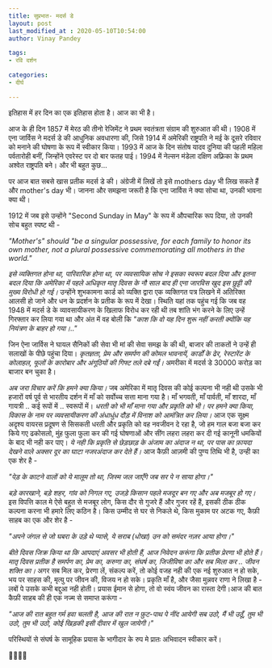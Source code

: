 ```yaml
---
title: सुप्रभात- मदर्स डे
layout: post
last_modified_at : 2020-05-10T10:54:00
author: Vinay Pandey

tags:
- रवि दर्शन

categories:
- दीर्घ

---
```


इतिहास में हर दिन का एक इतिहास होता है। आज का भी है। 

आज के ही दिन 1857 में मेरठ की तीनो रेजिमेंट ने प्रथम स्वतंत्रता संग्राम की शुरुआत की थी। 1908 में एना जार्विस ने मदर्स डे की आधुनिक अवधारणा की, जिसे 1914 में अमेरिकी राष्ट्रपति ने मई के दूसरे रविवार को मनाने की घोषणा के रूप में स्वीकार किया। 1993 में आज के दिन संतोष यादव दुनिया की पहली महिला पर्वतारोही बनीं, जिन्होंने  एवरेस्ट पर दो बार फतह पाई। 1994 में नेल्सन मंडेला  दक्षिण अफ़्रिका के प्रथम अश्वेत राष्ट्रपति बने। और भी बहुत कुछ...

पर आज बात सबसे खास प्रतीक मदर्स डे की। अंग्रेजी में लिखें तो इसे mothers day भी लिख सकते हैं और mother's day  भी। जानना और समझना जरूरी है कि एना जार्विस ने क्या सोचा था, उनकी भावना क्या थी।

1912 में जब इसे उन्होंने "Second Sunday in May"  के रूप में औपचारिक रूप दिया, तो उनकी सोच बहुत स्पष्ट थी -

_"Mother's" should "be a singular possessive, for each family to honor its own mother, not a plural possessive commemorating all mothers in the world."_

*इसे व्यक्तिगत होना था, पारिवारिक होना था, पर व्यवसायिक सोच ने इसका स्वरूप बदल दिया और इतना बदल दिया कि अमेरिका में पहले अधिकृत मातृ दिवस के नौ साल बाद ही एना जारविस खुद इस छुट्टी की मुख्य विरोधी हो गई।* उन्होंने शुभकामना कार्ड को व्यक्ति द्वारा एक व्यक्तिगत पत्र लिखने में अतिरिक्त आलसी हो जाने और धन के प्रदर्शन के प्रतीक के रूप में देखा। स्थिति यहां तक पहुंच गई कि जब वह 1948 में मदर्स डे के व्यावसायीकरण के खिलाफ विरोध कर रही थी तब शांति भंग करने के लिए उन्हें गिरफ्तार कर लिया गया था और अंत में वह बोली कि _"काश कि वो यह दिन शुरू नहीं करती क्योंकि यह नियंत्रण के बाहर हो गया।.."_

जिन ऐना जार्विस ने घायल सैनिकों की सेवा भी मां की सेवा समझ के की थी, बाजार की ताकतों ने उन्हें ही सलाखों के पीछे पहुंचा दिया। *कृतज्ञता, प्रेम और समर्पण की कोमल भावनायें, कार्डों के ढेर, रेस्टारेंट के कोलाहल, फूलों के कारोबार और अंगूठियों की गिफ्ट तले दबे गईं।* अमरीका में मदर्स डे 30000 करोड़ का बाजार बन चुका है। 

*अब जरा विचार करें कि हमने क्या किया।* जब अमेरिका में मातृ दिवस की कोई कल्पना भी नही थी उसके भी हजारों वर्ष पूर्व से भारतीय दर्शन में माँ को सर्वोच्च सत्ता माना गया है।  माँ भगवती, माँ पार्वती,  माँ शारदा,  माँ गायत्री .. कई रूपों में .. स्वरूपों में। *धरती को भी माँ  माना गया और प्रकृति को भी। पर हमने क्या किया, विकास के नाम पर व्यवसायीकरण की अंधाधुंध दौड़ में विनाश को आमंत्रित कर लिया।* आज एक सूक्ष्म अदृश्य वायरस प्रदूषण से सिसकती धरती और प्रकृति को वह नवजीवन दे रहा है, जो हम गाल बजा बजा कर किये गए ढकोसलो, मुंह फुला फुला कर की गई घोषणाओं और सींग लहरा लहरा कर दी गई कानूनी धमकियों के बाद भी नही कर पाए। *ये नही कि प्रकृति से छेड़छाड़ के अंजाम का अंदाज न था, पर पास का फ़ायदा देखने वाले अक्सर दूर का घाटा नजरअंदाज कर देते हैं।* आज कैफ़ी आज़मी की पुण्य तिथि भी है, उन्ही का एक शेर है - 

_"पेड़ के काटने वालों को ये मालूम तो था,_
_जिस्म जल जाएँगे जब सर पे न साया होगा।"_

*बड़े कारखाने, बड़े शहर, गांव को निगल गए, उजड़े किसान पहले मजदूर बन गए और अब मजबूर हो गए।* इस विपत्ति काल मे ऐसे बहुत से मजबूर लोग, किस दौर से गुजरे हैं और गुजर रहें हैं, इसकी ठीक ठीक कल्पना करना भी हमारे लिए कठिन है। किस उम्मीद से घर से निकले थे, किस मुकाम पर अटक गए, कैफ़ी साहब का एक और शेर है -

_"अपने जंगल से जो घबरा के उड़े थे प्यासे,_
_ये सराब (धोखा) उन को समंदर नज़र आया होगा।"_

*बीते दिवस जिक्र किया था कि आपदाएं अवसर भी होती हैं, आज निवेदन करूंगा कि प्रतीक  प्रेरणा भी होते हैं। मातृ दिवस प्रतीक है समर्पण का, प्रेम का, करुणा का, संघर्ष का, जिजीविषा का और सब मिला कर .. जीवन शक्ति का।* अगर सब मिल कर, प्रेरणा लें, संकल्प करें, तो कोई वजह नही की एक नई शुरुआत न हो सके, भय पर साहस की, मृत्यु पर जीवन की, विजय न हो सके। प्रकृति माँ है, और जैसा मुन्नवर राणा ने लिखा है - लबों पे उसके कभी बद्दुआ नही होती। प्रयास ईमान से होगा, तो वो स्वंय जीवन का रास्ता देगी।आज की बात कैफ़ी साहब की ही एक नज्म से समाप्त करूंगा -

_"आज की रात बहुत गर्म हवा चलती है,_
_आज की रात न फ़ुट-पाथ पे नींद आयेगी_
_सब उठो, मैं भी उठूँ, तुम भी उठो, तुम भी उठो,_
_कोई खिड़की इसी दीवार में खुल जायेगी।"_

परिस्थियों से संघर्ष के सामूहिक प्रयास के भागीदार के रुप मे प्रातः अभिवादन स्वीकार करें।

🙏🌷🌷🙏

